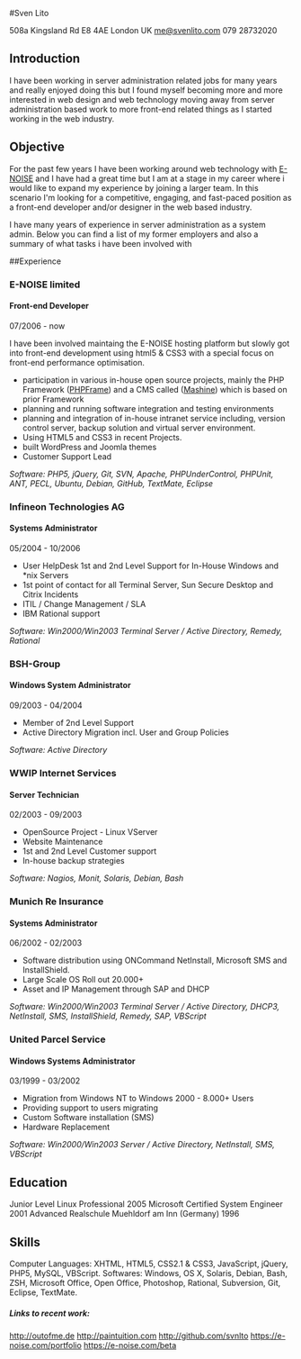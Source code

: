 #Sven Lito

508a Kingsland Rd
E8 4AE
London
UK
me@svenlito.com
079 28732020

## Introduction ##

I have been working in server administration related jobs for many years and
really enjoyed doing this but I found myself becoming more and more interested in
web design and web technology moving away from server administration based work to
more front-end related things as I started working in the web industry.

## Objective ##

For the past few years I have been working around web technology with [E-NOISE](http://e-noise.com/)
and I have had a great time but I am at a stage in my career where i would
like to expand my experience by joining a larger team. In this scenario I'm
looking for a competitive, engaging, and fast-paced position as a front-end developer
and/or designer in the web based industry.


<!-- moving away from server administration
more interested in front-end
aiming to become an expert front-end engineer -->


I have many years of experience in server administration as a system admin.
Below you can find a list of my former employers and also a summary of what tasks i have been involved with

##Experience

### E-NOISE limited ###
#### Front-end Developer ####

07/2006 - now

I have been involved maintaing the E-NOISE hosting platform but slowly got into front-end development using html5 &amp; CSS3 with a
    special focus on front-end performance optimisation.

* participation in various in-house open source projects, mainly the PHP Framework ([PHPFrame](http://github.com/PHPFrame)) and a CMS called ([Mashine](http://github.com/E-NOISE/Mashine)) which is based on prior Framework
* planning and running software integration and testing environments
* planning and integration of in-house intranet service including,
    version control server, backup solution and virtual server environment.
* Using HTML5 and CSS3 in recent Projects.
* built WordPress and Joomla themes
* Customer Support Lead

*Software: PHP5, jQuery, Git, SVN, Apache, PHPUnderControl, PHPUnit, ANT, PECL, Ubuntu, Debian, GitHub, TextMate, Eclipse*

### Infineon Technologies AG ###
#### Systems Administrator ####

05/2004 - 10/2006

* User HelpDesk 1st and 2nd Level Support for In-House Windows and *nix Servers
* 1st point of contact for all Terminal Server, Sun Secure Desktop and Citrix Incidents
* ITIL / Change Management / SLA
* IBM Rational support

*Software: Win2000/Win2003 Terminal Server / Active Directory, Remedy, Rational*

### BSH-Group ###
#### Windows System Administrator ####
09/2003 - 04/2004

* Member of 2nd Level Support
* Active Directory Migration incl. User and Group Policies

*Software: Active Directory*

### WWIP Internet Services ###
#### Server Technician ####
02/2003 - 09/2003

* OpenSource Project - Linux VServer
* Website Maintenance
* 1st and 2nd Level Customer support
* In-house backup strategies

*Software: Nagios, Monit, Solaris, Debian, Bash*

### Munich Re Insurance ###
#### Systems Administrator ####
06/2002 - 02/2003

* Software distribution using ONCommand NetInstall, Microsoft SMS and InstallShield.
* Large Scale OS Roll out 20.000+
* Asset and IP Management through SAP and DHCP

*Software: Win2000/Win2003 Terminal Server / Active Directory, DHCP3, NetInstall, SMS, InstallShield, Remedy, SAP, VBScript*

### United Parcel Service ###
#### Windows Systems Administrator ####
03/1999 - 03/2002

* Migration from Windows NT to Windows 2000 - 8.000+ Users
* Providing support to users migrating
* Custom Software installation (SMS)
* Hardware Replacement

*Software: Win2000/Win2003 Server / Active Directory, NetInstall, SMS, VBScript*

## Education ##

Junior Level Linux Professional                                     2005
Microsoft Certified System Engineer                                 2001
Advanced Realschule Muehldorf am Inn (Germany)                      1996

## Skills ##

Computer Languages: XHTML, HTML5, CSS2.1 & CSS3, JavaScript, jQuery, PHP5, MySQL, VBScript.
Softwares: Windows, OS X, Solaris, Debian, Bash, ZSH, Microsoft Office, Open Office, Photoshop,
    Rational, Subversion, Git, Eclipse, TextMate.



##### Links to recent work: #####

http://outofme.de
http://paintuition.com
http://github.com/svnlto
https://e-noise.com/portfolio
https://e-noise.com/beta
